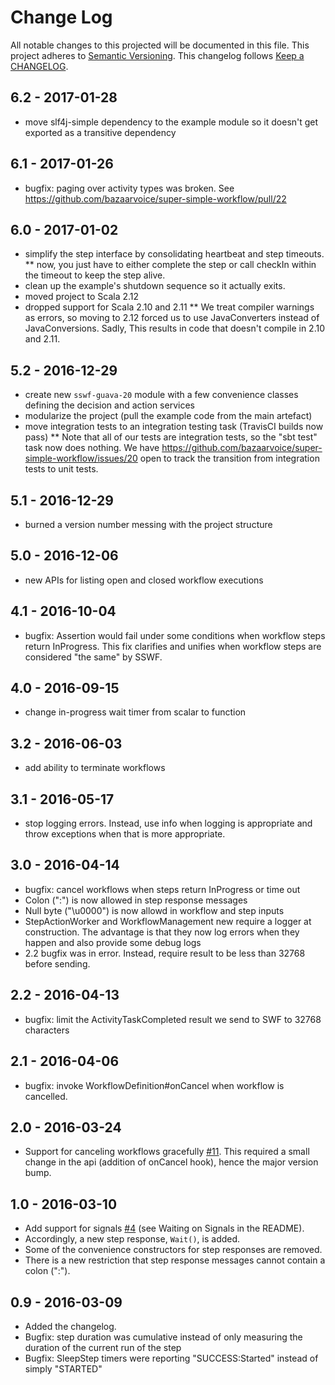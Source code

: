 # Change Log

All notable changes to this projected will be documented in this file.
This project adheres to [Semantic Versioning](http://semver.org/).
This changelog follows [Keep a CHANGELOG](http://keepachangelog.com/).

## 6.2 - 2017-01-28
* move slf4j-simple dependency to the example module so it doesn't get exported as a transitive dependency

## 6.1 - 2017-01-26
* bugfix: paging over activity types was broken. See https://github.com/bazaarvoice/super-simple-workflow/pull/22

## 6.0 - 2017-01-02
* simplify the step interface by consolidating heartbeat and step timeouts.
** now, you just have to either complete the step or call checkIn within the timeout to keep the step alive.
* clean up the example's shutdown sequence so it actually exits.
* moved project to Scala 2.12
* dropped support for Scala 2.10 and 2.11
** We treat compiler warnings as errors, so moving to 2.12 forced us to use JavaConverters instead of JavaConversions.
   Sadly, This results in code that doesn't compile in 2.10 and 2.11.

## 5.2 - 2016-12-29
* create new `sswf-guava-20` module with a few convenience classes defining
  the decision and action services
* modularize the project (pull the example code from the main artefact)
* move integration tests to an integration testing task (TravisCI builds now pass)
** Note that all of our tests are integration tests, so the "sbt test" task
   now does nothing. We have https://github.com/bazaarvoice/super-simple-workflow/issues/20
   open to track the transition from integration tests to unit tests.

## 5.1 - 2016-12-29
* burned a version number messing with the project structure

## 5.0 - 2016-12-06
* new APIs for listing open and closed workflow executions

## 4.1 - 2016-10-04
* bugfix: Assertion would fail under some conditions when workflow steps return InProgress. This fix clarifies and unifies when workflow steps are considered "the same" by SSWF.

## 4.0 - 2016-09-15
* change in-progress wait timer from scalar to function

## 3.2 - 2016-06-03
* add ability to terminate workflows

## 3.1 - 2016-05-17
* stop logging errors. Instead, use info when logging is appropriate and throw exceptions when that is more appropriate.

## 3.0 - 2016-04-14
* bugfix: cancel workflows when steps return InProgress or time out
* Colon (":") is now allowed in step response messages
* Null byte ("\u0000") is now allowd in workflow and step inputs
* StepActionWorker and WorkflowManagement new require a logger at construction.
  The advantage is that they now log errors when they happen and also provide some debug logs
* 2.2 bugfix was in error. Instead, require result to be less than 32768 before sending.

## 2.2 - 2016-04-13
* bugfix: limit the ActivityTaskCompleted result we send to SWF to 32768 characters

## 2.1 - 2016-04-06
* bugfix: invoke WorkflowDefinition#onCancel when workflow is cancelled.

## 2.0 - 2016-03-24
* Support for canceling workflows gracefully [#11](https://github.com/bazaarvoice/super-simple-workflow/issues/11).
  This required a small change in the api (addition of onCancel hook), hence the major version bump.

## 1.0 - 2016-03-10
* Add support for signals [#4](https://github.com/bazaarvoice/super-simple-workflow/issues/4) (see Waiting on Signals in the README).
* Accordingly, a new step response, `Wait()`, is added.
* Some of the convenience constructors for step responses are removed.
* There is a new restriction that step response messages cannot contain a colon (":").

## 0.9 - 2016-03-09
* Added the changelog.
* Bugfix: step duration was cumulative instead of only measuring the duration of the current run of the step
* Bugfix: SleepStep timers were reporting "SUCCESS:Started" instead of simply "STARTED"
